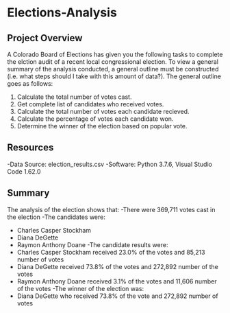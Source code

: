 # Elections-Analysis

## Project Overview
A Colorado Board of Elections has given you the following tasks to complete the elction audit of a recent local congressional election. To view a general summary of the analysis conducted, a general outline must be constructed (i.e. what steps should I take with this amount of data?). The general outline goes as follows:

1. Calculate the total number of votes cast.
2. Get complete list of candidates who received votes.
3. Calculate the total number of votes each candidate recieved.
4. Calculate the percentage of votes each candidate won.
5. Determine the winner of the election based on popular vote.

## Resources
-Data Source: election_results.csv
-Software: Python 3.7.6, Visual Studio Code 1.62.0

## Summary
The analysis of the election shows that:
-There were 369,711 votes cast in the election
-The candidates were:
  - Charles Casper Stockham
  - Diana DeGette
  - Raymon Anthony Doane
-The candidate results were:
  - Charles Casper Stockham received 23.0% of the votes and 85,213 number of votes
  - Diana DeGette received 73.8% of the votes and 272,892 number of the votes 
  - Raymon Anthony Doane received 3.1% of the votes and 11,606 number of the votes
 -The winner of the election was:
  - Diana DeGette who received 73.8% of the vote and 272,892 number of votes
  
